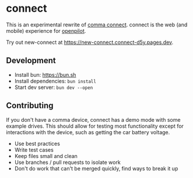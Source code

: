 # connect

This is an experimental rewrite of [comma connect](https://github.com/commaai/connect). connect is the web (and mobile) experience for [openpilot](https://github.com/commaai/openpilot).

Try out new-connect at https://new-connect.connect-d5y.pages.dev.

## Development

- Install bun: https://bun.sh
- Install dependencies: `bun install`
- Start dev server: `bun dev --open`

## Contributing

If you don't have a comma device, connect has a demo mode with some example drives. This should allow for testing most functionality except for interactions with the device, such as getting the car battery voltage.

- Use best practices
- Write test cases
- Keep files small and clean
- Use branches / pull requests to isolate work
- Don't do work that can't be merged quickly, find ways to break it up
